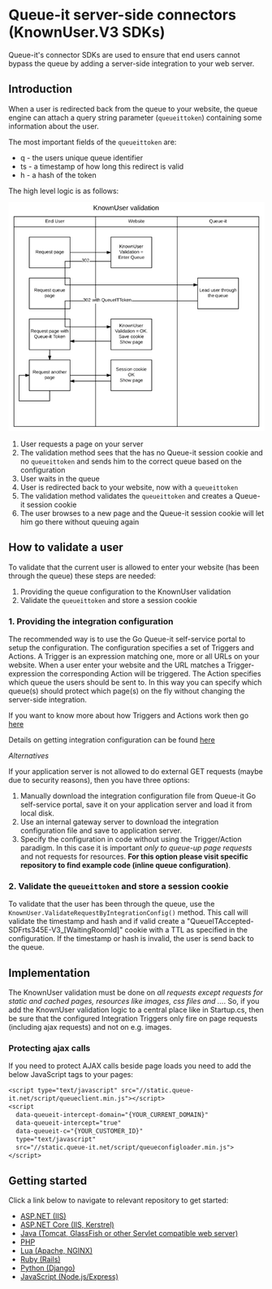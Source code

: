 # Queue-it server-side connectors (KnownUser.V3 SDKs)
Queue-it's connector SDKs are used to ensure that end users cannot bypass the queue by adding a server-side integration to your web server.

## Introduction
When a user is redirected back from the queue to your website, the queue engine can attach a query string parameter (`queueittoken`) containing some information about the user.

The most important fields of the `queueittoken` are:

 - q - the users unique queue identifier
 - ts - a timestamp of how long this redirect is valid
 - h - a hash of the token

The high level logic is as follows:

![The KnownUser validation flow](https://github.com/queueit/Documentation/blob/main/serverside-connectors/KnownUserFlow.png)

 1. User requests a page on your server
 2. The validation method sees that the has no Queue-it session cookie and no `queueittoken` and sends him to the correct queue based on the configuration
 3. User waits in the queue
 4. User is redirected back to your website, now with a `queueittoken`
 5. The validation method validates the `queueittoken` and creates a Queue-it session cookie
 6. The user browses to a new page and the Queue-it session cookie will let him go there without queuing again

## How to validate a user
To validate that the current user is allowed to enter your website (has been through the queue) these steps are needed:

 1. Providing the queue configuration to the KnownUser validation
 2. Validate the `queueittoken` and store a session cookie

### 1. Providing the integration configuration
The recommended way is to use the Go Queue-it self-service portal to setup the configuration. The configuration specifies a set of Triggers and Actions. A Trigger is an expression matching one, more or all URLs on your website. 
When a user enter your website and the URL matches a Trigger-expression the corresponding Action will be triggered. 
The Action specifies which queue the users should be sent to. 
In this way you can specify which queue(s) should protect which page(s) on the fly without changing the server-side integration. 

If you want to know more about how Triggers and Actions work then go [here](https://github.com/queueit/Documentation/tree/main/serverside-connectors/integration-actions)

Details on getting integration configuration can be found [here](https://github.com/queueit/Documentation/tree/main/serverside-connectors/integration-config)

_Alternatives_

If your application server is not allowed to do external GET requests (maybe due to security reasons), then you have three options:

1. Manually download the integration configuration file from Queue-it Go self-service portal, save it on your application server and load it from local disk.
2. Use an internal gateway server to download the integration configuration file and save to application server.
3. Specify the configuration in code without using the Trigger/Action paradigm. In this case it is important *only to queue-up page requests* and not requests for resources. **For this option please visit specific repository to find example code (inline queue configuration)**.

### 2. Validate the `queueittoken` and store a session cookie
To validate that the user has been through the queue, use the `KnownUser.ValidateRequestByIntegrationConfig()` method. 
This call will validate the timestamp and hash and if valid create a "QueueITAccepted-SDFrts345E-V3_[WaitingRoomId]" cookie with a TTL as specified in the configuration.
If the timestamp or hash is invalid, the user is send back to the queue.

## Implementation
The KnownUser validation must be done on *all requests except requests for static and cached pages, resources like images, css files and ...*. 
So, if you add the KnownUser validation logic to a central place like in Startup.cs, then be sure that the configured Integration Triggers only fire on page requests (including ajax requests) and not on e.g. images.

### Protecting ajax calls
If you need to protect AJAX calls beside page loads you need to add the below JavaScript tags to your pages:
```
<script type="text/javascript" src="//static.queue-it.net/script/queueclient.min.js"></script>
<script
  data-queueit-intercept-domain="{YOUR_CURRENT_DOMAIN}"
  data-queueit-intercept="true"
  data-queueit-c="{YOUR_CUSTOMER_ID}"
  type="text/javascript"
  src="//static.queue-it.net/script/queueconfigloader.min.js">
</script>
```


## Getting started
Click a link below to navigate to relevant repository to get started:

- [ASP.NET (IIS)](https://github.com/queueit/KnownUser.V3.ASPNET)
- [ASP.NET Core (IIS, Kerstrel)](https://github.com/queueit/KnownUser.V3.ASPNETCORE)
- [Java (Tomcat, GlassFish or other Servlet compatible web server)](https://github.com/queueit/KnownUser.V3.JAVA)
- [PHP](https://github.com/queueit/KnownUser.V3.PHP)
- [Lua (Apache, NGINX)](https://github.com/queueit/KnownUser.V3.Lua)
- [Ruby (Rails)](https://github.com/queueit/KnownUser.V3.RubyOnRails)
- [Python (Django)](https://github.com/queueit/KnownUser.V3.Python)
- [JavaScript (Node.js/Express)](https://github.com/queueit/KnownUser.V3.Javascript)

